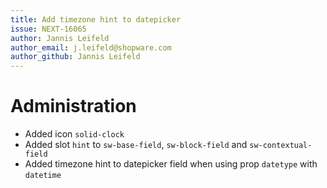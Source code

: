 ```yaml
---
title: Add timezone hint to datepicker
issue: NEXT-16065
author: Jannis Leifeld
author_email: j.leifeld@shopware.com 
author_github: Jannis Leifeld
---
```

# Administration
* Added icon `solid-clock`
* Added slot `hint` to `sw-base-field`, `sw-block-field` and `sw-contextual-field`
* Added timezone hint to datepicker field when using prop `datetype` with `datetime`
